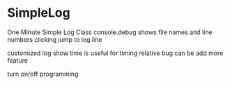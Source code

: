 # SimpleLog
One Minute Simple Log Class
console.debug 
  shows file names and line numbers
  clicking jump to log line

customized log 
  show time is useful for timing relative bug 
  can be add more feature

turn on/off programming

